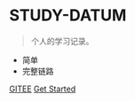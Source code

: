 <!-- _coverpage.md -->

# STUDY-DATUM

> 个人的学习记录。

- 简单
- 完整链路

[GITEE](https://gitee.com/superstudy1/study-datum)
[Get Started](README.md)
